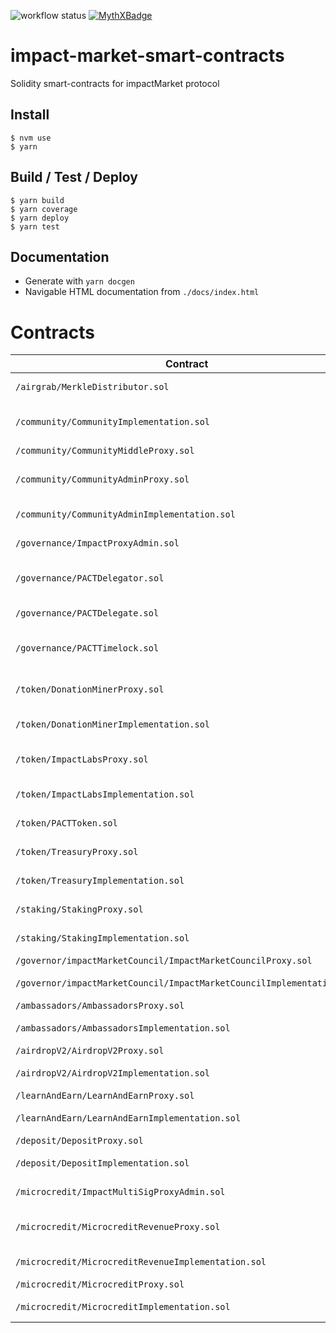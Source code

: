 ![workflow status](https://github.com/impactMarket/impact-market-smart-contracts/workflows/Build/badge.svg)
[![MythXBadge](https://badgen.net/https/api.mythx.io/v1/projects/0b74321a-7ca9-4979-a4d1-ab7211fcc1c3/badge/data?cache=300&icon=https://raw.githubusercontent.com/ConsenSys/mythx-github-badge/main/logo_white.svg)](https://docs.mythx.io/dashboard/github-badges)

# impact-market-smart-contracts

Solidity smart-contracts for impactMarket protocol

## Install

```
$ nvm use
$ yarn
``` 

## Build / Test / Deploy

```
$ yarn build
$ yarn coverage
$ yarn deploy
$ yarn test
```

## Documentation

* Generate with `yarn docgen`
* Navigable HTML documentation from `./docs/index.html`

# Contracts

| Contract                                                              | Purpose                                                                      | Address                                    
|-----------------------------------------------------------------------|------------------------------------------------------------------------------|--------------------------------------------|
| `/airgrab/MerkleDistributor.sol`                                      | Merkle Distributor for the initial token airgrab                             | 0xd2b20e06C19e7b7E7E385b0F1386Cdde8C6dCd2B |
| `/community/CommunityImplementation.sol`                              | A UBI community that is funded by Impact Labs which beneficiaries claim from | 0xEc94c60f17F7f262973f032965534D1137f1202c |
| `/community/CommunityMiddleProxy.sol`                                 | CommunityMiddleProxy                                                         | 0xe8037e4ceEd80EC6D02f482a5A35E0011245FCDC |
| `/community/CommunityAdminProxy.sol`                                  | Proxy contract that orchestrates creation of new Communities                 | 0xd61c407c3A00dFD8C355973f7a14c55ebaFDf6F9 |
| `/community/CommunityAdminImplementation.sol`                         | Implementation for the CommunityAdminProxy                                   | 0xFD63395526ef820C5E2A379a36cD578E419b1a71 |
| `/governance/ImpactProxyAdmin.sol`                                    | Contract that is in charge of all the proxies                                | 0xFC641CE792c242EACcD545B7bee2028f187f61EC |
| `/governance/PACTDelegator.sol`                                       | Proxy contract that manages creation, execution, cancellation of proposals   | 0x8f8BB984e652Cb8D0aa7C9D6712Ec2020EB1BAb4 |
| `/governance/PACTDelegate.sol`                                        | Implementation for the PACTDelegate                                          | 0xAeEd98C1c5C268C3E23672166Ea0Bde908C90624 |
| `/governance/PACTTimelock.sol`                                        | Timelock that marshalls the execution of governance proposals                | 0xca3171A5FCda4D840Aa375E907b7A1162aDA9379 |
| `/token/DonationMinerProxy.sol`                                       | Proxy vesting contract for non-airgrab distribution of tokens                | 0x1C51657af2ceBA3D5492bA0c5A17E562F7ba6593 |
| `/token/DonationMinerImplementation.sol`                              | Implementation for DonationMinerImplementation                               | 0x140a654F9BF6Fe736F6e69Ae81377606c43214dF |
| `/token/ImpactLabsProxy.sol`                                          | Vesting contract for ImpactLabs distribution of tokens                       | 0x767DA1d208DDA5bc517dcd4ba2A83591D68A5535 |
| `/token/ImpactLabsImplementation.sol`                                 | Implementation for ImpactLabsProxy                                           | 0x194f6811Ac5F2FaC8c02eAfBd70567c8597C1B69 |
| `/token/PACTToken.sol`                                                | The Impact Markets cERC-20 token contract                                    | 0x46c9757C5497c5B1f2eb73aE79b6B67D119B0B58 |
| `/token/TreasuryProxy.sol`                                            | Contract that manages the funds                                              | 0xa302dd52a4a85e6778E6A64A0E5EB0e8C76463d6 |
| `/token/TreasuryImplementation.sol`                                   | Implementation for TreasuryProxy                                             | 0x5095C3DC6d89151f79433D84e596fD75EEFa10BB |
| `/staking/StakingProxy.sol`                                           | Contract that manages the staking                                            | 0x1751e740379FC08b7f0eF6d49183fc0931Bd8179 |
| `/staking/StakingImplementation.sol`                                  | Implementation for StakingProxy                                              | 0x6e6b29711A6544cf928708EE0FAA1021FC0DBbEc |
| `/governor/impactMarketCouncil/ImpactMarketCouncilProxy.sol`          | ImpactMarketCouncilProxy                                                     | 0xF2CA11DA5c3668DD48774f3Ce8ac09aFDc24aF3E |
| `/governor/impactMarketCouncil/ImpactMarketCouncilImplementation.sol` | Implementation for ImpactMarketCouncilProxy                                  | 0x05483De7fE073DdB6f1Dddd7661d4136Af8Af99a |
| `/ambassadors/AmbassadorsProxy.sol`                                   | AmbassadorsProxy                                                             | 0x25f58d8C2522dC7E0C53cF8163C837De2415Ba51 |
| `/ambassadors/AmbassadorsImplementation.sol`                          | Implementation for AmbassadorsProxy                                          | 0x3d150B0f44DaE282D4E5751DD7B8ABE297CD0d49 |
| `/airdropV2/AirdropV2Proxy.sol`                                       | AirdropV2Proxy                                                               | 0x482E748D452e6ECD86D58E597B673C5E653dAbe9 |
| `/airdropV2/AirdropV2Implementation.sol`                              | Implementation for AirdropV2Proxy                                            | 0x72b957fb8F6F25cA6d0a49b0Eb49771Ee16757E6 |
| `/learnAndEarn/LearnAndEarnProxy.sol`                                 | LearnAndEarnProxy                                                            | 0x496F7De1420ad52659e257C7Aa3f79a995274dbc |
| `/learnAndEarn/LearnAndEarnImplementation.sol`                        | Implementation for LearnAndEarnProxy                                         | 0xF01a6816902eC89D8adb9cbD85f4b995756bcF4A |
| `/deposit/DepositProxy.sol`                                           | DepositProxy                                                                 | 0xF9163f95DF91ad103659cb7C8936Aceb63c7E410 |
| `/deposit/DepositImplementation.sol`                                  | Implementation for DepositProxy                                              | 0x0A547bdE3FB47Bd59A78B0A285dB07C3Fce8b8B6 |
| `/microcredit/ImpactMultiSigProxyAdmin.sol`                           | Contract that is admin for some proxies                                      | 0x5e7912f6C052D4D7ec8D6a14330c0c3a538e3f2B |
| `/microcredit/MicrocreditRevenueProxy.sol`                            | Contract that receive all intrest from the microcredit contract              | 0xa75D14c212df85F24ead896747cb1688C1F889D7 |
| `/microcredit/MicrocreditRevenueImplementation.sol`                   | Implementation for MicrocreditRevenueProxy                                   | 0x8622f364a3513f1544e15102571f1D59FfA1943f |
| `/microcredit/MicrocreditProxy.sol`                                   | Proxy for the microcredit pilot                                              | 0xEa4D67c757a6f50974E7fd7B5b1cc7e7910b80Bb |
| `/microcredit/MicrocreditImplementation.sol`                          | Implementation for MicrocreditProxy                                          | 0x02355305EF2282735737DEDD7F8BDbB661bAB4A8 |
